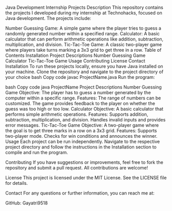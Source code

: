 Java Development Internship Projects Description This repository contains the projects I developed during my internship at Technohacks, focused on Java development. The projects include:

Number Guessing Game: A simple game where the player tries to guess a randomly generated number within a specified range. Calculator: A basic calculator that can perform arithmetic operations like addition, subtraction, multiplication, and division. Tic-Tac-Toe Game: A classic two-player game where players take turns marking a 3x3 grid to get three in a row. Table of Contents Installation Project Descriptions Number Guessing Game Calculator Tic-Tac-Toe Game Usage Contributing License Contact Installation To run these projects locally, ensure you have Java installed on your machine. Clone the repository and navigate to the project directory of your choice bash Copy code javac ProjectName.java Run the program:

bash Copy code java ProjectName Project Descriptions Number Guessing Game Objective: The player has to guess a number generated by the computer within a specific range. Features: The range of numbers can be customized. The game provides feedback to the player on whether the guess was too high or too low. Calculator Objective: A basic calculator that performs simple arithmetic operations. Features: Supports addition, subtraction, multiplication, and division. Handles invalid inputs and provides error messages. Tic-Tac-Toe Game Objective: A two-player game where the goal is to get three marks in a row on a 3x3 grid. Features: Supports two-player mode. Checks for win conditions and announces the winner. Usage Each project can be run independently. Navigate to the respective project directory and follow the instructions in the Installation section to compile and run the program.

Contributing If you have suggestions or improvements, feel free to fork the repository and submit a pull request. All contributions are welcome!

License This project is licensed under the MIT License. See the LICENSE file for details.

Contact For any questions or further information, you can reach me at:

GitHub: Gayatri9518
